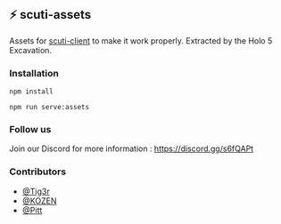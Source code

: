 ## :zap: scuti-assets

Assets for [scuti-client](https://github.com/kozennnn/scuti-client) to make it work properly. Extracted by the Holo 5 Excavation.

### Installation

```
npm install
 ```
 
 ```
npm run serve:assets
 ```

### Follow us
Join our Discord for more information : https://discord.gg/s6fQAPt

### Contributors
- [@Tig3r](https://github.com/Tiig3r)
- [@KOZEN](https://github.com/kozennnn)
- [@Pitt](https://github.com/Pi-Bouf)